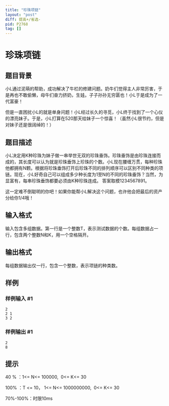 ```yaml
---
title: "珍珠项链"
layout: "post"
diff: 提高+/省选-
pid: P2768
tag: []
---
```

# 珍珠项链
## 题目背景

小L通过泥萌的帮助，成功解决了牛栏的修建问题。奶牛们觉得主人非常厉害，于是再也不敢偷懒，母牛们奋力挤奶，生娃。子子孙孙无穷匮也！小L于是成为了一代富豪！

但是一直困扰小L的就是单身问题！小L经过长久的寻觅，小L终于找到了一个心仪的漂亮妹子。于是，小L打算在520那天给妹子一个惊喜！（虽然小L很节约，但是对妹子还是很阔绰的！）

## 题目描述

小L决定用K种珍珠为妹子做一串举世无双的珍珠垂饰。珍珠垂饰是由珍珠连接而成的，其长度可以认为就是珍珠垂饰上珍珠的个数。小L现在腰缠万贯，每种珍珠他都拥有N颗。根据将珍珠垂饰打开后珍珠不同的排列顺序可以区别不同种类的项链。现在，小L好奇自己可以组成多少种长度为1至N的不同的珍珠垂饰？当然，为显富有，每串珍珠垂饰都要必须由K种珍珠连成。 答案取模1234567891。

这一定难不倒聪明的你吧！如果你能帮小L解决这个问题，也许他会把最后的资产分给你1/4哦！

## 输入格式

输入包含多组数据。第一行是一个整数T，表示测试数据的个数。每组数据占一行，包含两个整数N和K，用一个空格隔开。

## 输出格式

每组数据输出仅一行，包含一个整数，表示项链的种类数。

## 样例

### 样例输入 #1
```
2
2 1
3 2
```
### 样例输出 #1
```
2
8
```
## 提示

40 % ：1<= N<= 100000,  0<= K<= 30

100% ：T <= 10， 1<= N<= 1000000000,  0<= K<= 30

70%-100%：时限10ms

